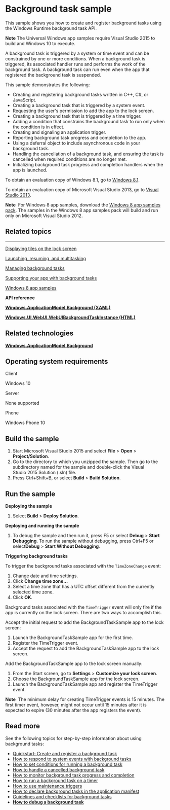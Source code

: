 ﻿<!---
  category: LaunchingAndBackgroundTasks 
--->
Background task sample
======================

This sample shows you how to create and register background tasks using the Windows Runtime background task API.

**Note** The Universal Windows app samples require Visual Studio 2015 to build and Windows 10 to execute.

A background task is triggered by a system or time event and can be constrained by one or more conditions. When a background task is triggered, its associated handler runs and performs the work of the background task. A background task can run even when the app that registered the background task is suspended.

This sample demonstrates the following:

-   Creating and registering background tasks written in C++, C\#, or JavaScript.
-   Creating a background task that is triggered by a system event.
-   Requesting the user's permission to add the app to the lock screen.
-   Creating a background task that is triggered by a time trigger.
-   Adding a condition that constrains the background task to run only when the condition is in effect.
-   Creating and signaling an application trigger.
-   Reporting background task progress and completion to the app.
-   Using a deferral object to include asynchronous code in your background task.
-   Handling the cancellation of a background task, and ensuring the task is cancelled when required conditions are no longer met.
-   Initializing background task progress and completion handlers when the app is launched.

To obtain an evaluation copy of Windows 8.1, go to [Windows 8.1](http://go.microsoft.com/fwlink/p/?linkid=301696).

To obtain an evaluation copy of Microsoft Visual Studio 2013, go to [Visual Studio 2013](http://go.microsoft.com/fwlink/p/?linkid=301697).

**Note**  For Windows 8 app samples, download the [Windows 8 app samples pack](http://go.microsoft.com/fwlink/p/?LinkId=301698). The samples in the Windows 8 app samples pack will build and run only on Microsoft Visual Studio 2012.

Related topics
--------------

****

[Displaying tiles on the lock screen](http://msdn.microsoft.com/library/windows/apps/hh868260)

[Launching, resuming, and multitasking](http://msdn.microsoft.com/library/windows/apps/hh770837)

[Managing background tasks](http://msdn.microsoft.com/library/windows/apps/hh977053)

[Supporting your app with background tasks](http://msdn.microsoft.com/library/windows/apps/hh977056)

[Windows 8 app samples](http://go.microsoft.com/fwlink/p/?LinkID=227694)

**API reference**

[**Windows.ApplicationModel.Background (XAML)**](http://msdn.microsoft.com/library/windows/apps/br224847)

[**Windows.UI.WebUI.WebUIBackgroundTaskInstance (HTML)**](http://msdn.microsoft.com/library/windows/apps/hh701740)

Related technologies
--------------------

[**Windows.ApplicationModel.Background**](http://msdn.microsoft.com/library/windows/apps/br224847)

Operating system requirements
-----------------------------

Client

Windows 10

Server

None supported

Phone

Windows Phone 10

Build the sample
----------------

1.  Start Microsoft Visual Studio 2015 and select **File** \> **Open** \> **Project/Solution**.
2.  Go to the directory to which you unzipped the sample. Then go to the subdirectory named for the sample and double-click the Visual Studio 2015 Solution (.sln) file.
3.  Press Ctrl+Shift+B, or select **Build** \> **Build Solution**.

Run the sample
--------------

**Deploying the sample**

1.  Select **Build** \> **Deploy Solution**.

**Deploying and running the sample**

1.  To debug the sample and then run it, press F5 or select **Debug** \> **Start Debugging**. To run the sample without debugging, press Ctrl+F5 or select**Debug** \> **Start Without Debugging**.

**Triggering background tasks**

To trigger the background tasks associated with the `TimeZoneChange` event:

1.  Change date and time settings.
2.  Click **Change time zone...**
3.  Select a time zone that has a UTC offset different from the currently selected time zone.
4.  Click **OK**.

Background tasks associated with the `TimeTrigger` event will only fire if the app is currently on the lock screen. There are two ways to accomplish this.

Accept the initial request to add the BackgroundTaskSample app to the lock screen:

1.  Launch the BackgroundTaskSample app for the first time.
2.  Register the TimeTrigger event.
3.  Accept the request to add the BackgroundTaskSample app to the lock screen.

Add the BackgroundTaskSample app to the lock screen manually:

1.  From the Start screen, go to **Settings** \> **Customize your lock screen**.
2.  Choose the BackgroundTaskSample app for the lock screen.
3.  Launch the BackgroundTaskSample app and register the TimeTrigger event.

**Note**  The minimum delay for creating TimeTrigger events is 15 minutes. The first timer event, however, might not occur until 15 minutes after it is expected to expire (30 minutes after the app registers the event).

Read more
---------

See the following topics for step-by-step information about using background tasks:

-   [Quickstart: Create and register a background task](http://msdn.microsoft.com/library/windows/apps/hh977055)
-   [How to respond to system events with background tasks](http://msdn.microsoft.com/library/windows/apps/hh977058)
-   [How to set conditions for running a background task](http://msdn.microsoft.com/library/windows/apps/hh977057)
-   [How to handle a cancelled background task](http://msdn.microsoft.com/library/windows/apps/hh977052)
-   [How to monitor background task progress and completion](http://msdn.microsoft.com/library/windows/apps/hh977054)
-   [How to run a background task on a timer](http://msdn.microsoft.com/library/windows/apps/hh977059)
-   [How to use maintenance triggers](http://msdn.microsoft.com/library/windows/apps/jj883699)
-   [How to declare background tasks in the application manifest](http://msdn.microsoft.com/library/windows/apps/hh977049)
-   [Guidelines and checklists for background tasks](http://msdn.microsoft.com/library/windows/apps/hh977051)
-   [**How to debug a background task**](http://msdn.microsoft.com/library/windows/apps/jj542416)


